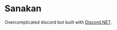 # **Sanakan** #

Overcomplicated discord bot built with [Discord.NET](https://github.com/RogueException/Discord.Net).